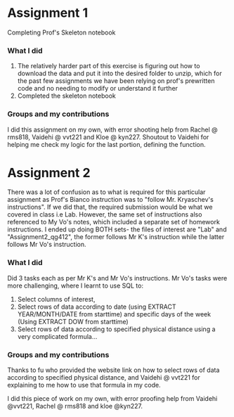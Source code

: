 # Assignment 1
Completing Prof's Skeleton notebook

### What I did
1) The relatively harder part of this exercise is figuring out how to download the data and put it into the desired folder to unzip, which for the past few assignments we have been relying on prof's prewritten code and no needing to modify or understand it further 
2) Completed the skeleton notebook 

### Groups and my contributions
I did this assignment on my own, with error shooting help from Rachel @ rms818, Vaidehi @ vvt221 and Kloe @ kyn227. Shoutout to Vaidehi for helping me check my logic for the last portion, defining the function.


# Assignment 2
There was a lot of confusion as to what is required for this particular assignment as Prof's Bianco instruction was to "follow Mr. Kryaschev's instructions". If we did that, the required submission would be what we covered in class i.e Lab. However, the same set of instructions also referenced to My Vo's notes, which included a separate set of homework instructions. I ended up doing BOTH sets- the files of interest are "Lab" and "Assignment2_qg412", the former follows Mr K's instruction while the latter follows Mr Vo's instruction. 

### What I did
Did 3 tasks each as per Mr K's and Mr Vo's instructions. Mr Vo's tasks were more challenging, where I learnt to use SQL to: 

1) Select columns of interest, 
2) Select rows of data according to date (using EXTRACT YEAR/MONTH/DATE from starttime) and specific days of the week (Using EXTRACT DOW from starttime)
3) Select rows of data according to specified physical distance using a very complicated formula... 

### Groups and my contributions
Thanks to fu who provided the website link on how to select rows of data according to specified physical distance, and Vaidehi @ vvt221 for explaining to me how to use that formula in my code. 

I did this piece of work on my own, with error proofing help from Vaidehi @vvt221, Rachel @ rms818 and kloe @kyn227. 